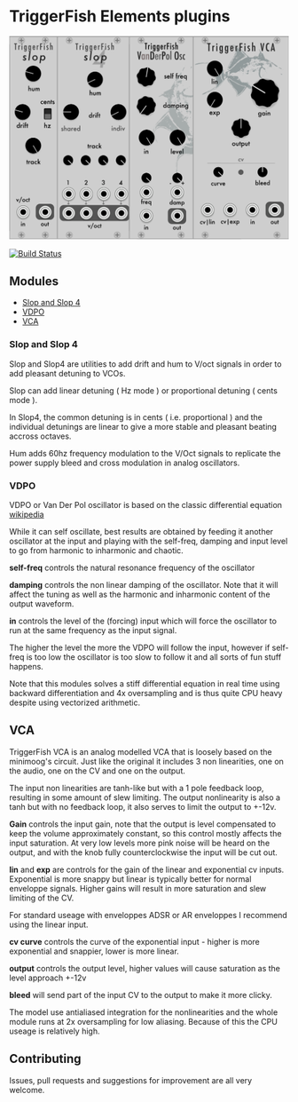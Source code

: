 
# TriggerFish Elements plugins

<img src="doc/modules.png" width="600">

[![Build Status](https://travis-ci.org/JTriggerFish/TriggerFish-VCV.svg?branch=master)](https://travis-ci.org/JTriggerFish/TriggerFish-VCV)

## Modules
- [Slop and Slop 4](slop-and-slop-4)
- [VDPO](vdpo)
- [VCA](vca)


### Slop and Slop 4
Slop and Slop4 are utilities to add drift and hum to V/oct signals in order to add pleasant detuning to VCOs.

Slop can add linear detuning ( Hz mode ) or proportional detuning ( cents mode ).

In Slop4, the common detuning is in cents ( i.e. proportional ) and the individual detunings are linear to give a more stable and pleasant beating accross octaves.

Hum adds 60hz frequency modulation to the V/Oct signals to replicate the power supply bleed and cross modulation in analog oscillators.


### VDPO
VDPO or Van Der Pol oscillator is based on the classic differential equation [wikipedia](http://en.wikipedia.org/wiki/Van_der_Pol_oscillator)

While it can self oscillate, best results are obtained by feeding it another oscillator at the input and playing with the self-freq, damping and input level to go from harmonic to inharmonic and chaotic.

**self-freq** controls the natural resonance frequency of the oscillator

**damping** controls the non linear damping of the oscillator. Note that it will affect the tuning as well as the harmonic and inharmonic content of the output waveform.

**in** controls the level of the (forcing) input which will force the oscillator to run at the same frequency as the input signal.

The higher the level the more the VDPO will follow the input, however if self-freq is too low the oscillator is too slow to follow it and all sorts of fun stuff happens.

Note that this modules solves a stiff differential equation in real time using backward differentiation and 4x oversampling and is thus quite CPU heavy despite using vectorized arithmetic.

## VCA
TriggerFish VCA is an analog modelled VCA that is loosely based on the minimoog's circuit.
Just like the original it includes 3 non linearities, one on the audio, one on the CV and one on the output.

The input non linearities are tanh-like but with a 1 pole feedback loop, resulting in some amount of slew limiting. The output nonlinearity is also a tanh but with no feedback loop, it also serves to limit the output to +-12v.

**Gain** controls the input gain, note that the output is level compensated to keep the volume approximately constant, so this control mostly affects the input saturation.
At very low levels more pink noise will be heard on the output, and with the knob fully counterclockwise the input will be cut out.

**lin** and **exp** are controls for the gain of the linear and exponential cv inputs. 
Exponential is more snappy but linear is typically better for normal enveloppe signals. Higher gains will result in more saturation and slew limiting of the CV.

For standard useage with enveloppes ADSR or AR enveloppes I recommend using the linear input.

**cv curve** controls the curve of the exponential input - higher is more exponential and snappier, lower is more linear.

**output** controls the output level, higher values will cause saturation as the level approach +-12v

**bleed** will send part of the input CV to the output to make it more clicky.

The model use antialiased integration for the nonlinearities and the whole module runs at 2x oversampling for low aliasing. 
Because of this the CPU useage is relatively high.



## Contributing

Issues, pull requests and suggestions for improvement are all very welcome.


